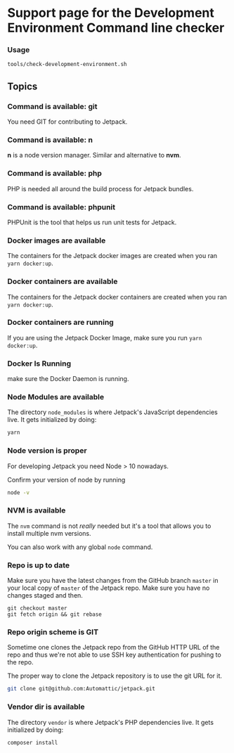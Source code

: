 # Support page for the Development Environment Command line checker

### Usage

```sh
tools/check-development-environment.sh
```

## Topics

### Command is available: git

You need GIT for contributing to Jetpack.

### Command is available: n

**n** is a node version manager. Similar and alternative to **nvm**.

### Command is available: php

PHP is needed all around the build process for Jetpack bundles.

### Command is available: phpunit

PHPUnit is the tool that helps us run unit tests for Jetpack.

### Docker images are available

The containers for the Jetpack docker images are created when you ran `yarn docker:up`.

### Docker containers are available

The containers for the Jetpack docker containers are created when you ran `yarn docker:up`.

### Docker containers are running

If you are using the Jetpack Docker Image, make sure you run `yarn docker:up`.

### Docker Is Running

make sure the Docker Daemon is running.

### Node Modules are available

The directory `node_modules` is where Jetpack's JavaScript dependencies live. It gets initialized by doing:

```sh
yarn
```

### Node version is proper

For developing Jetpack you need Node > 10 nowadays.

Confirm your version of node by running

```sh
node -v
```

### NVM is available

The `nvm` command is not _really_ needed but it's a tool that allows you to install multiple nvm versions.

You can also work with any global `node` command.

### Repo is up to date

Make sure you have the latest changes from the GitHub branch `master` in your local copy of `master` of the Jetpack repo.
Make sure you have no changes staged and then.

```
git checkout master
git fetch origin && git rebase
```

### Repo origin scheme is GIT

Sometime one clones the Jetpack repo from the GitHub HTTP URL of the repo and thus we're not able to use SSH key authentication for pushing to the repo.

The proper way to clone the Jetpack repository is to use the git URL for it.

```sh
git clone git@github.com:Automattic/jetpack.git
```

### Vendor dir is available
The directory `vendor` is where Jetpack's PHP dependencies live. It gets initialized by doing:

```sh
composer install
```
